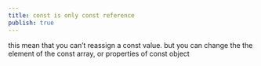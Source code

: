```yaml
---
title: const is only const reference
publish: true
---
```


this mean that you can’t reassign a const value. but you can change the the element of the const array, or properties of const object



